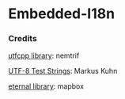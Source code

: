 # Embedded-I18n

### Credits
[utfcpp library](https://github.com/nemtrif/utfcpp): nemtrif

[UTF-8 Test Strings](http://www.cl.cam.ac.uk/~mgk25/): Markus Kuhn

[eternal library](https://github.com/mapbox/eternal): mapbox